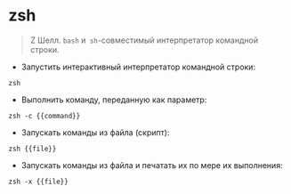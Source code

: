 # zsh

> Z Шелл.
> `bash` и` sh`-совместимый интерпретатор командной строки.

- Запустить интерактивный интерпретатор командной строки:

`zsh`

- Выполнить команду, переданную как параметр:

`zsh -c {{command}}`

- Запускать команды из файла (скрипт):

`zsh {{file}}`

- Запускать команды из файла и печатать их по мере их выполнения:

`zsh -x {{file}}`
